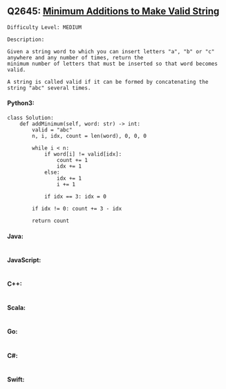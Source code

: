 ## Q2645: [Minimum Additions to Make Valid String](https://leetcode.com/problems/minimum-additions-to-make-valid-string/)

```
Difficulty Level: MEDIUM
```

```
Description:

Given a string word to which you can insert letters "a", "b" or "c" anywhere and any number of times, return the
minimum number of letters that must be inserted so that word becomes valid.

A string is called valid if it can be formed by concatenating the string "abc" several times.
```

#### Python3:

```
class Solution:
    def addMinimum(self, word: str) -> int:
        valid = "abc"
        n, i, idx, count = len(word), 0, 0, 0

        while i < n:
            if word[i] != valid[idx]:
                count += 1
                idx += 1
            else:
                idx += 1
                i += 1

            if idx == 3: idx = 0

        if idx != 0: count += 3 - idx

        return count
```

#### Java:

```

```

#### JavaScript:

```

```

#### C++:

```

```

#### Scala:

```

```

#### Go:

```

```

#### C#:

```

```

#### Swift:

```

```